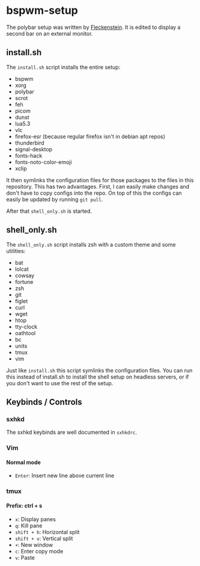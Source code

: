 # bspwm-setup
The polybar setup was written by
[Fleckenstein](https://github.com/EliasFleckenstein03).
It is edited to display a second bar on an external monitor.

## install.sh
The `install.sh` script installs the entire setup:
- bspwm
- xorg
- polybar
- scrot
- feh
- picom
- dunst
- lua5.3
- vlc
- firefox-esr (because regular firefox isn't in debian apt repos)
- thunderbird
- signal-desktop
- fonts-hack
- fonts-noto-color-emoji
- xclip

It then symlinks the configuration files for those packages
to the files in this repository. This has two advantages.
First, I can easily make changes and don't have to copy configs
into the repo. On top of this the configs can easily be updated
by running `git pull`.

After that `shell_only.sh` is started.

## shell_only.sh
The `shell_only.sh` script installs zsh with a custom theme
and some utilities:
- bat
- lolcat
- cowsay
- fortune
- zsh
- git
- figlet
- curl
- wget
- htop
- tty-clock
- oathtool
- bc
- units
- tmux
- vim

Just like `install.sh` this script symlinks the configuration files.
You can run this instead of install.sh to install the shell setup
on headless servers, or if you don't want to use the rest of the setup.

## Keybinds / Controls
### sxhkd
The sxhkd keybinds are well documented in `sxhkdrc`.

### Vim
#### Normal mode
- `Enter`: Insert new line above current line

### tmux
#### Prefix: ctrl + s
- `x`: Display panes
- `q`: Kill pane
- `shift + h`: Horizontal split
- `shift + v`: Vertical split
- `+`: New window
- `c`: Enter copy mode
- `v`: Paste
